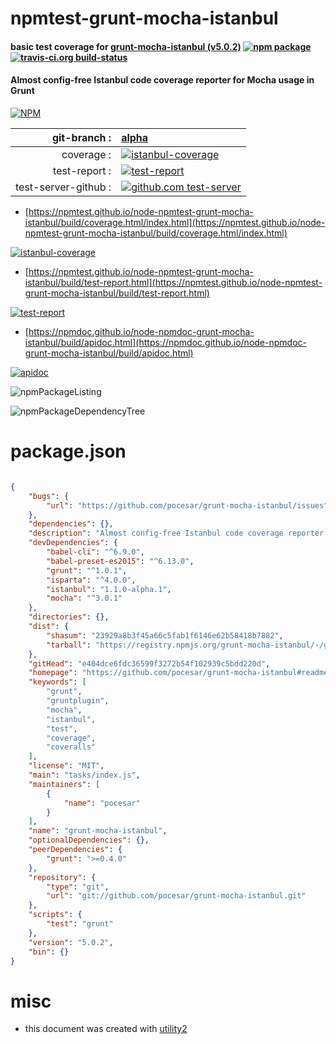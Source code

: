 # npmtest-grunt-mocha-istanbul

#### basic test coverage for  [grunt-mocha-istanbul (v5.0.2)](https://github.com/pocesar/grunt-mocha-istanbul#readme)  [![npm package](https://img.shields.io/npm/v/npmtest-grunt-mocha-istanbul.svg?style=flat-square)](https://www.npmjs.org/package/npmtest-grunt-mocha-istanbul) [![travis-ci.org build-status](https://api.travis-ci.org/npmtest/node-npmtest-grunt-mocha-istanbul.svg)](https://travis-ci.org/npmtest/node-npmtest-grunt-mocha-istanbul)

#### Almost config-free Istanbul code coverage reporter for Mocha usage in Grunt

[![NPM](https://nodei.co/npm/grunt-mocha-istanbul.png?downloads=true&downloadRank=true&stars=true)](https://www.npmjs.com/package/grunt-mocha-istanbul)

| git-branch : | [alpha](https://github.com/npmtest/node-npmtest-grunt-mocha-istanbul/tree/alpha)|
|--:|:--|
| coverage : | [![istanbul-coverage](https://npmtest.github.io/node-npmtest-grunt-mocha-istanbul/build/coverage.badge.svg)](https://npmtest.github.io/node-npmtest-grunt-mocha-istanbul/build/coverage.html/index.html)|
| test-report : | [![test-report](https://npmtest.github.io/node-npmtest-grunt-mocha-istanbul/build/test-report.badge.svg)](https://npmtest.github.io/node-npmtest-grunt-mocha-istanbul/build/test-report.html)|
| test-server-github : | [![github.com test-server](https://npmtest.github.io/node-npmtest-grunt-mocha-istanbul/GitHub-Mark-32px.png)](https://npmtest.github.io/node-npmtest-grunt-mocha-istanbul/build/app/index.html) | | build-artifacts : | [![build-artifacts](https://npmtest.github.io/node-npmtest-grunt-mocha-istanbul/glyphicons_144_folder_open.png)](https://github.com/npmtest/node-npmtest-grunt-mocha-istanbul/tree/gh-pages/build)|

- [https://npmtest.github.io/node-npmtest-grunt-mocha-istanbul/build/coverage.html/index.html](https://npmtest.github.io/node-npmtest-grunt-mocha-istanbul/build/coverage.html/index.html)

[![istanbul-coverage](https://npmtest.github.io/node-npmtest-grunt-mocha-istanbul/build/screenCapture.buildCi.browser.%252Ftmp%252Fbuild%252Fcoverage.lib.html.png)](https://npmtest.github.io/node-npmtest-grunt-mocha-istanbul/build/coverage.html/index.html)

- [https://npmtest.github.io/node-npmtest-grunt-mocha-istanbul/build/test-report.html](https://npmtest.github.io/node-npmtest-grunt-mocha-istanbul/build/test-report.html)

[![test-report](https://npmtest.github.io/node-npmtest-grunt-mocha-istanbul/build/screenCapture.buildCi.browser.%252Ftmp%252Fbuild%252Ftest-report.html.png)](https://npmtest.github.io/node-npmtest-grunt-mocha-istanbul/build/test-report.html)

- [https://npmdoc.github.io/node-npmdoc-grunt-mocha-istanbul/build/apidoc.html](https://npmdoc.github.io/node-npmdoc-grunt-mocha-istanbul/build/apidoc.html)

[![apidoc](https://npmdoc.github.io/node-npmdoc-grunt-mocha-istanbul/build/screenCapture.buildCi.browser.%252Ftmp%252Fbuild%252Fapidoc.html.png)](https://npmdoc.github.io/node-npmdoc-grunt-mocha-istanbul/build/apidoc.html)

![npmPackageListing](https://npmtest.github.io/node-npmtest-grunt-mocha-istanbul/build/screenCapture.npmPackageListing.svg)

![npmPackageDependencyTree](https://npmtest.github.io/node-npmtest-grunt-mocha-istanbul/build/screenCapture.npmPackageDependencyTree.svg)



# package.json

```json

{
    "bugs": {
        "url": "https://github.com/pocesar/grunt-mocha-istanbul/issues"
    },
    "dependencies": {},
    "description": "Almost config-free Istanbul code coverage reporter for Mocha usage in Grunt",
    "devDependencies": {
        "babel-cli": "^6.9.0",
        "babel-preset-es2015": "^6.13.0",
        "grunt": "^1.0.1",
        "isparta": "^4.0.0",
        "istanbul": "1.1.0-alpha.1",
        "mocha": "^3.0.1"
    },
    "directories": {},
    "dist": {
        "shasum": "23929a8b3f45a66c5fab1f6146e62b58418b7882",
        "tarball": "https://registry.npmjs.org/grunt-mocha-istanbul/-/grunt-mocha-istanbul-5.0.2.tgz"
    },
    "gitHead": "e404dce6fdc36599f3272b54f102939c5bdd220d",
    "homepage": "https://github.com/pocesar/grunt-mocha-istanbul#readme",
    "keywords": [
        "grunt",
        "gruntplugin",
        "mocha",
        "istanbul",
        "test",
        "coverage",
        "coveralls"
    ],
    "license": "MIT",
    "main": "tasks/index.js",
    "maintainers": [
        {
            "name": "pocesar"
        }
    ],
    "name": "grunt-mocha-istanbul",
    "optionalDependencies": {},
    "peerDependencies": {
        "grunt": ">=0.4.0"
    },
    "repository": {
        "type": "git",
        "url": "git://github.com/pocesar/grunt-mocha-istanbul.git"
    },
    "scripts": {
        "test": "grunt"
    },
    "version": "5.0.2",
    "bin": {}
}
```



# misc
- this document was created with [utility2](https://github.com/kaizhu256/node-utility2)
